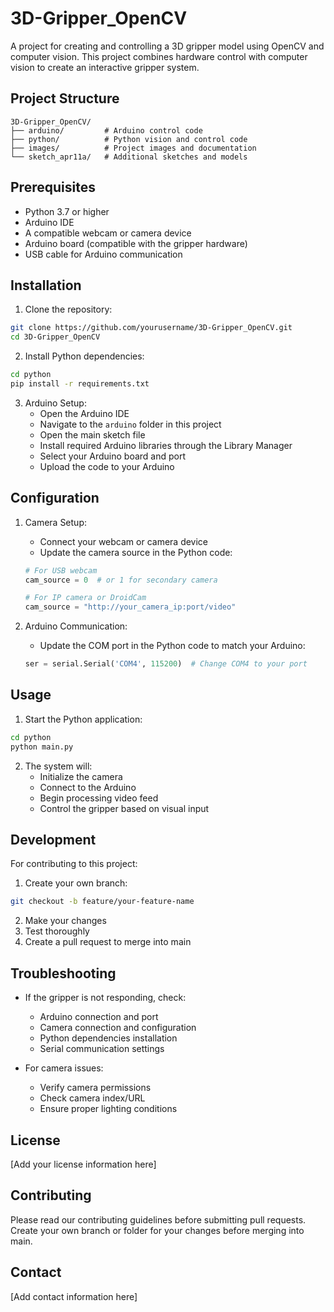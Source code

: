 # 3D-Gripper_OpenCV

A project for creating and controlling a 3D gripper model using OpenCV and computer vision. This project combines hardware control with computer vision to create an interactive gripper system.

## Project Structure

```
3D-Gripper_OpenCV/
├── arduino/         # Arduino control code
├── python/          # Python vision and control code
├── images/          # Project images and documentation
└── sketch_apr11a/   # Additional sketches and models
```

## Prerequisites

- Python 3.7 or higher
- Arduino IDE
- A compatible webcam or camera device
- Arduino board (compatible with the gripper hardware)
- USB cable for Arduino communication

## Installation

1. Clone the repository:
```bash
git clone https://github.com/yourusername/3D-Gripper_OpenCV.git
cd 3D-Gripper_OpenCV
```

2. Install Python dependencies:
```bash
cd python
pip install -r requirements.txt
```

3. Arduino Setup:
   - Open the Arduino IDE
   - Navigate to the `arduino` folder in this project
   - Open the main sketch file
   - Install required Arduino libraries through the Library Manager
   - Select your Arduino board and port
   - Upload the code to your Arduino

## Configuration

1. Camera Setup:
   - Connect your webcam or camera device
   - Update the camera source in the Python code:
   ```python
   # For USB webcam
   cam_source = 0  # or 1 for secondary camera
   
   # For IP camera or DroidCam
   cam_source = "http://your_camera_ip:port/video"
   ```

2. Arduino Communication:
   - Update the COM port in the Python code to match your Arduino:
   ```python
   ser = serial.Serial('COM4', 115200)  # Change COM4 to your port
   ```

## Usage

1. Start the Python application:
```bash
cd python
python main.py
```

2. The system will:
   - Initialize the camera
   - Connect to the Arduino
   - Begin processing video feed
   - Control the gripper based on visual input

## Development

For contributing to this project:
1. Create your own branch:
```bash
git checkout -b feature/your-feature-name
```

2. Make your changes
3. Test thoroughly
4. Create a pull request to merge into main

## Troubleshooting

- If the gripper is not responding, check:
  - Arduino connection and port
  - Camera connection and configuration
  - Python dependencies installation
  - Serial communication settings

- For camera issues:
  - Verify camera permissions
  - Check camera index/URL
  - Ensure proper lighting conditions

## License

[Add your license information here]

## Contributing

Please read our contributing guidelines before submitting pull requests. Create your own branch or folder for your changes before merging into main.

## Contact

[Add contact information here]
